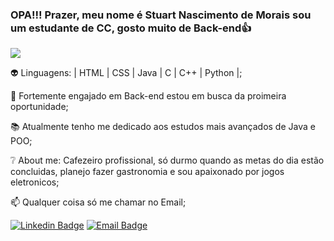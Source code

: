 ### OPA!!! Prazer, meu nome é Stuart Nascimento de Morais sou um estudante de CC, gosto muito de Back-end👍
![](https://lh3.googleusercontent.com/proxy/VOeZ6Y2lNZ0LaqWjtzwUhwq70_X80YgTI2y-_6o3ZLohWAK-IpZjbfvySckFfyxoXrMFb64uaieyvtMY7veSmn_mGz_2hyxgU8dunIQ3dGAPtLwoQrSVmSIM7bERgDmE5EJnb1vvqD4Znckr-C2VqF3q2gtXAOh2e9315e6L)


:alien: Linguagens: | HTML | CSS | Java | C | C++ | Python |;

:rocket: Fortemente engajado em Back-end estou em busca da proimeira oportunidade;

:books: Atualmente tenho me dedicado aos estudos mais avançados de Java e POO;

:grey_question: About me: Cafezeiro profissional, só durmo quando as metas do dia estão concluidas, planejo fazer gastronomia e sou apaixonado por jogos eletronicos;

:mailbox: Qualquer coisa só me chamar no Email;


[![Linkedin Badge](https://img.shields.io/badge/-LinkedIn-blue?style=flat-square&logo=Linkedin&logoColor=white&link=https://www.linkedin.com/in/stuartmorais)](https://www.linkedin.com/in/stuartmorais)
[![Email Badge](https://img.shields.io/badge/Microsoft_Outlook-0078D4?style=for-the-badge&logo=microsoft-outlook&logoColor=white&link=mailto:stuartmorais@hotmail.com)](mailto:stuartmorais@hotmail.com)
